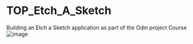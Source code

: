 # TOP_Etch_A_Sketch
Building an Etch a Sketch application as part of the Odin project Course
![image](https://github.com/SexyCornman/TOP_Etch_A_Sketch/assets/112855044/b8e460ab-1ea8-4763-96e7-70e9646ba2b4)

